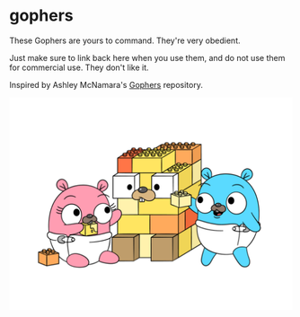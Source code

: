 # gophers

These Gophers are yours to command. They're very obedient.

Just make sure to link back here when you use them, and do not use them for commercial use. They don't like it.

Inspired by Ashley McNamara's [Gophers](https://github.com/ashleymcnamara/gophers) repository. 

![preview](https://github.com/alon-abadi/gophers/blob/master/pair/babies.png)
